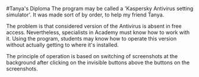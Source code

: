 #Tanya's Diploma
The program may be called a 'Kaspersky Antivirus setting simulator'. It was made sort of by order, to help my friend Tanya.

The problem is that considered version of the Antivirus is absent in free access. Nevertheless, specialists in Academy must know how to work with it. Using the program, students may know how to operate this version without actually getting to where it's installed.

The principle of operation is based on switching of screenshots at the background after clicking on the invisible buttons above the buttons on the screenshots.
